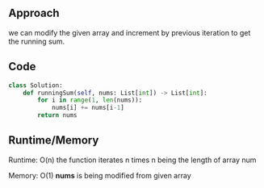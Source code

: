 ## Approach

we can modify the given array and increment by previous iteration to get the running sum.

## Code

``` python
class Solution:
    def runningSum(self, nums: List[int]) -> List[int]:
        for i in range(1, len(nums)):
            nums[i] += nums[i-1]
        return nums

```

## Runtime/Memory

Runtime: O(n) the function iterates n times n being the length of array num

Memory: O(1) **nums** is being modified from given array
